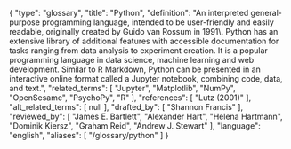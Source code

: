 {
    "type": "glossary",
    "title": "Python",
    "definition": "An interpreted general-purpose programming language, intended to be user-friendly and easily readable, originally created by Guido van Rossum in 1991\\. Python has an extensive library of additional features with accessible documentation for tasks ranging from data analysis to experiment creation. It is a popular programming language in data science, machine learning and web development. Similar to R Markdown, Python can be presented in an interactive online format called a Jupyter notebook, combining code, data, and text.",
    "related_terms": [
        "Jupyter",
        "Matplotlib",
        "NumPy",
        "OpenSesame",
        "PsychoPy",
        "R"
    ],
    "references": [
        "Lutz (2001)"
    ],
    "alt_related_terms": [
        null
    ],
    "drafted_by": [
        "Shannon Francis"
    ],
    "reviewed_by": [
        "James E. Bartlett",
        "Alexander Hart",
        "Helena Hartmann",
        "Dominik Kiersz",
        "Graham Reid",
        "Andrew J. Stewart"
    ],
    "language": "english",
    "aliases": [
        "/glossary/python"
    ]
}